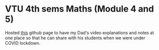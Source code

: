 # VTU 4th sems Maths (Module 4 and 5)

Hosted [this](https://prajwalprashanth.github.io/vtu-math-tutorials/) github page to have my Dad's video explanations and notes at one place so that he can share with his students when we were under COVID lockdown.


